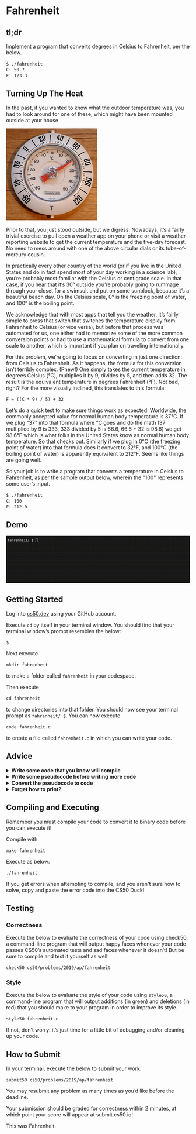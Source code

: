 # Fahrenheit

## tl;dr

Implement a program that converts degrees in Celsius to Fahrenheit, per the below.

```
$ ./fahrenheit
C: 50.7
F: 123.3
```

## Turning Up The Heat

In the past, if you wanted to know what the outdoor temperature was, you had to look around for one of these, which might have been mounted outside at your house.

![Thermometer](https://raw.githubusercontent.com/cs50nestm/labs/2020/fahrenheit/thermometer.png)

Prior to that, you just stood outside, but we digress. Nowadays, it’s a fairly trivial exercise to pull open a weather app on your phone or visit a weather-reporting website to get the current temperature and the five-day forecast. No need to mess around with one of the above circular dials or its tube-of-mercury cousin.

In practically every other country of the world (or if you live in the United States and do in fact spend most of your day working in a science lab), you’re probably most familiar with the Celsius or centigrade scale. In that case, if you hear that it’s 30° outside you’re probably going to rummage through your closet for a swimsuit and put on some sunblock, because it’s a beautiful beach day. On the Celsius scale, 0° is the freezing point of water, and 100° is the boiling point.

We acknowledge that with most apps that tell you the weather, it’s fairly simple to press that switch that switches the temperature display from Fahrenheit to Celsius (or vice versa), but before that process was automated for us, one either had to memorize some of the more common conversion points or had to use a mathematical formula to convert from one scale to another, which is important if you plan on traveling internationally.

For this problem, we’re going to focus on converting in just one direction: from Celsius to Fahrenheit. As it happens, the formula for this conversion isn’t terribly complex. (Phew!) One simply takes the current temperature in degrees Celsius (°C), multiplies it by 9, divides by 5, and then adds 32. The result is the equivalent temperature in degrees Fahrenheit (°F). Not bad, right? For the more visually inclined, this translates to this formula:

```
F = ((C * 9) / 5) + 32
```

Let’s do a quick test to make sure things work as expected. Worldwide, the commonly accepted value for normal human body temperature is 37°C. If we plug "37" into that formula where °C goes and do the math (37 multiplied by 9 is 333, 333 divided by 5 is 66.6, 66.6 + 32 is 98.6) we get 98.6°F which is what folks in the United States know as normal human body temperature. So that checks out. Similarly if we plug in 0°C (the freezing point of water) into that formula does it convert to 32°F, and 100°C (the boiling point of water) is apparently equivalent to 212°F. Seems like things are going well.

So your job is to write a program that converts a temperature in Celsius to Fahrenheit, as per the sample output below, wherein the "100" represents some user’s input.

```
$ ./fahrenheit
C: 100
F: 212.0
```

## Demo

![FahrenheitDemo](fahrenheitDemo.gif)

## Getting Started

Log into [cs50.dev](https://cs50.dev) using your GitHub account. 

Execute `cd` by itself in your terminal window. You should find that your terminal window’s prompt resembles the below:

```
$
```

Next execute

```
mkdir fahrenheit
```

to make a folder called `fahrenheit` in your codespace.

Then execute

```
cd fahrenheit
```

to change directories into that folder. You should now see your terminal prompt as `fahrenheit/ $`. You can now execute

```
code fahrenheit.c
```

to create a file called `fahrenheit.c` in which you can write your code.

## Advice
<details>
  <summary>
    <span style="font-weight: bold;">
    Write some code that you know will compile
    </span>
  </summary>
<br>
<p>Even though this program won’t do anything, it should at least compile with make!</p>


<pre><code lang="c">
#include <cs50.h>
#include <stdio.h>

int main(void)
{

}
</code></pre>
</details>

<details>
  <summary>
    <span style="font-weight: bold;">
    Write some pseudocode before writing more code
    </span>
  </summary>
<br>
<p>If unsure how to solve the problem itself, break it down into smaller problems that you can probably solve first. For instance, this problem is really three small problems:</p>

<ol>
  <li>Prompt for degrees Celsius and save this in a variable</li>
  <li>Use this value to calculate degrees Fahrenheit and save in another variable</li>
  <li>Print out the result</li>
</ol>

<p>So write some pseudcode as comments that remind you to do just that:</p>

```c
#include <cs50.h>
#include <stdio.h>

int main(void)
{
    // Prompt for degrees Celsius and save this in a variable

    // Use this value to calculate degrees Fahrenheit and save in another variable

    // Print out the result
}
```
</details>


<details>
  <summary>
    <span style="font-weight: bold;">
    Convert the pseudocode to code
    </span>
  </summary>
<br>
<p>First consider what datatype the variable that holds degrees Celsius should be. Since we may want to enter a number with a decimal for degrees Celsius, we need to use a `float`. So go ahead and declare a new `float` as below, and use `get_float` to prompt the user for a value. </p>

```c
#include <cs50.h>
#include <stdio.h>

int main(void)
{
    // Prompt for degrees Celsius and save this in a variable
    float celsius = get_float("C: ");

    // Use this value to calculate degrees Fahrenheit and save in another variable

    // Print out the result
}
```

<p>Then declare another float to hold degrees Fahrenheit, and assign the result of the temperature conversion formula (given above).</p>

<p>Finally, print out the result with exactly one decimal place.</p>

</details>

<details>
  <summary>
    <span style="font-weight: bold;">
    Forget how to print?
    </span>
  </summary>
<br>
  
<p>Printf can be used to specify how many places after the decimal point you wish to display to the user. For example to print a float with 2 decimal places you would type:</p>

```c
printf("%.2f\n", number);
```

<p>Can you see why this prints with 2 decimal places? Now adapt this to print degrees Fahrenheit (don't forget to start the output with "F: ") to exactly one decimal place.</p>

</details>

## Compiling and Executing

Remember you must compile your code to convert it to binary code before you can execute it!

Compile with:

```
make fahrenheit
```

Execute as below:

```
./fahrenheit
```

If you get errors when attempting to compile, and you aren't sure how to solve, copy and paste the error code into the CS50 Duck!


## Testing
### Correctness
Execute the below to evaluate the correctness of your code using check50, a command-line program that will output happy faces whenever your code passes CS50’s automated tests and sad faces whenever it doesn’t! But be sure to compile and test it yourself as well!

```
check50 cs50/problems/2019/ap/fahrenheit
```

### Style

Execute the below to evaluate the style of your code using `style50`, a command-line program that will output additions (in green) and deletions (in red) that you should make to your program in order to improve its style. 

```
style50 fahrenheit.c
```

If not, don’t worry: it’s just time for a little bit of debugging and/or cleaning up your code.

## How to Submit

In your terminal, execute the below to submit your work.

```
submit50 cs50/problems/2019/ap/fahrenheit
```

You may resubmit any problem as many times as you’d like before the deadline.

Your submission should be graded for correctness within 2 minutes, at which point your score will appear at submit.cs50.io!

This was Fahrenheit.
